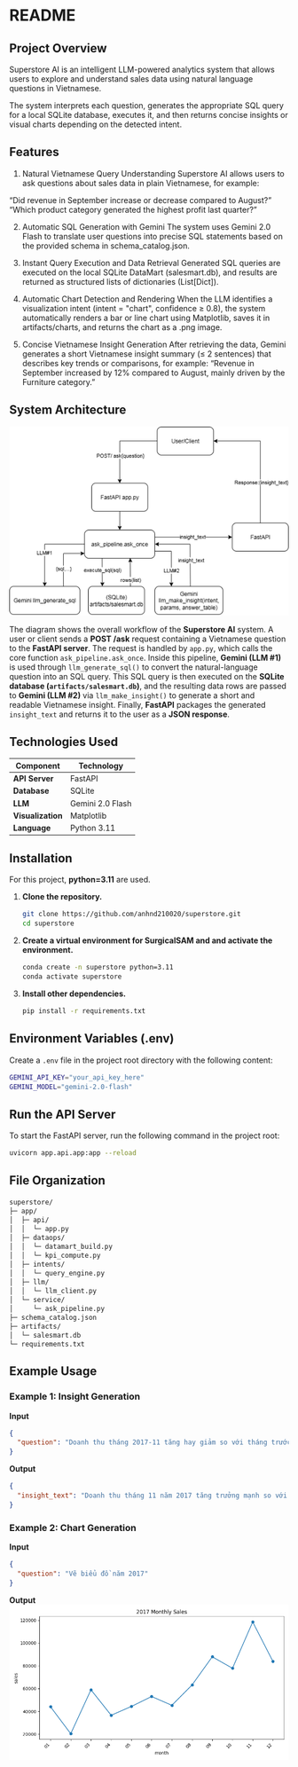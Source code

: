 # README

## Project Overview

Superstore AI is an intelligent LLM-powered analytics system that allows users to explore and understand sales data using natural language questions in Vietnamese.

The system interprets each question, generates the appropriate SQL query for a local SQLite database, executes it, and then returns concise insights or visual charts depending on the detected intent.

## Features

1. Natural Vietnamese Query Understanding
Superstore AI allows users to ask questions about sales data in plain Vietnamese, for example:

“Did revenue in September increase or decrease compared to August?”
“Which product category generated the highest profit last quarter?”

2. Automatic SQL Generation with Gemini
The system uses Gemini 2.0 Flash to translate user questions into precise SQL statements based on the provided schema in schema_catalog.json.

3. Instant Query Execution and Data Retrieval
Generated SQL queries are executed on the local SQLite DataMart (salesmart.db), and results are returned as structured lists of dictionaries (List[Dict]).

4. Automatic Chart Detection and Rendering
When the LLM identifies a visualization intent (intent = "chart", confidence ≥ 0.8), the system automatically renders a bar or line chart using Matplotlib, saves it in artifacts/charts, and returns the chart as a .png image.

5. Concise Vietnamese Insight Generation
After retrieving the data, Gemini generates a short Vietnamese insight summary (≤ 2 sentences) that describes key trends or comparisons, for example:
“Revenue in September increased by 12% compared to August, mainly driven by the Furniture category.”

## System Architecture

![System Architecture](pic/System_Architecture.png)

The diagram shows the overall workflow of the **Superstore AI** system. A user or client sends a **POST /ask** request containing a Vietnamese question to the **FastAPI server**. The request is handled by `app.py`, which calls the core function `ask_pipeline.ask_once`. Inside this pipeline, **Gemini (LLM #1)** is used through `llm_generate_sql()` to convert the natural-language question into an SQL query. This SQL query is then executed on the **SQLite database (`artifacts/salesmart.db`)**, and the resulting data rows are passed to **Gemini (LLM #2)** via `llm_make_insight()` to generate a short and readable Vietnamese insight. Finally, **FastAPI** packages the generated `insight_text` and returns it to the user as a **JSON response**.

## Technologies Used

| Component      | Technology        |
|----------------|-------------------|
| **API Server** | FastAPI           |
| **Database**   | SQLite            |
| **LLM**        | Gemini 2.0 Flash  |
| **Visualization** | Matplotlib     |
| **Language**   | Python 3.11       |

## Installation

For this project, **python=3.11** are used.

1. **Clone the repository.**

   ```bash
   git clone https://github.com/anhnd210020/superstore.git
   cd superstore
   ```

2. **Create a virtual environment for SurgicalSAM and and activate the environment.**

   ```bash
   conda create -n superstore python=3.11
   conda activate superstore
   ```

3. **Install other dependencies.**

   ```bash
   pip install -r requirements.txt
   ```

## Environment Variables (.env)

Create a `.env` file in the project root directory with the following content:

   ```bash
   GEMINI_API_KEY="your_api_key_here"
   GEMINI_MODEL="gemini-2.0-flash"
   ```

## Run the API Server

To start the FastAPI server, run the following command in the project root:

   ```bash
   uvicorn app.api.app:app --reload
   ```

## File Organization
```text
superstore/
├─ app/
│  ├─ api/
│  │  └─ app.py
│  ├─ dataops/
│  │  └─ datamart_build.py
│  │  └─ kpi_compute.py
│  ├─ intents/
│  │  └─ query_engine.py   
│  ├─ llm/
│  │  └─ llm_client.py                     
│  └─ service/
│     └─ ask_pipeline.py          
├─ schema_catalog.json            
├─ artifacts/
│  └─ salesmart.db                
└─ requirements.txt               
```

## Example Usage

### Example 1: Insight Generation

**Input**
```json
{
  "question": "Doanh thu tháng 2017-11 tăng hay giảm so với tháng trước?"
}
```

**Output**
```json
{
  "insight_text": "Doanh thu tháng 11 năm 2017 tăng trưởng mạnh so với tháng trước, đạt mức tăng 52.29%. Đây là một tín hiệu tích cực cho thấy hiệu quả kinh doanh đang được cải thiện."
}
```

### Example 2: Chart Generation

**Input**
```json
{
  "question": "Vẽ biểu đồ năm 2017"
}
```

**Output**
![2017 Monthly Sales](pic/2017MonthlySales.png)